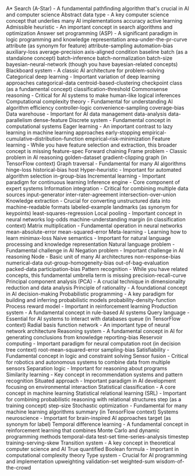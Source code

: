 A\* Search (A-Star) - A fundamental pathfinding algorithm that's crucial in AI and computer science
Abstract data type - A key computer science concept that underlies many AI implementations
accuracy
active learning
Admissible heuristic - An important concept in search algorithms and optimization
Answer set programming (ASP) - A significant paradigm in logic programming and knowledge representation
area-under-the-pr-curve
attribute (as synonym for feature)
attribute-sampling
automation-bias
auxiliary-loss
average-precision
axis-aligned condition
baseline
batch (as a standalone concept)
batch-inference
batch-normalization
batch-size
bayesian-neural-network (though you have bayesian-related concepts)
Blackboard system - A classic AI architecture for problem-solving
Categorical deep learning - Important variation of deep learning approaches
categorical-data
centroid-based-clustering
checkpoint
class (as a fundamental concept)
classification-threshold
Commonsense reasoning - Critical for AI systems to make human-like logical inferences
Computational complexity theory - Fundamental for understanding AI algorithm efficiency
controller-logic
convenience-sampling
coverage-bias
Data warehouse - Important for AI data management
data-analysis
data-parallelism
dense-feature
Discrete system - Fundamental concept in computational systems
Eager learning - An important contrast to lazy learning in machine learning approaches
early-stopping
empirical-cumulative-distribution-function
empirical-risk-minimization
Feature learning - While you have feature selection and extraction, this broader concept is missing
feature-spec
Forward chaining
Frame problem - Classic problem in AI reasoning
golden-dataset
gradient-clipping
graph (in TensorFlow context)
Graph traversal - Fundamental for many AI algorithms
hinge-loss
historical-bias
host
Hyper-heuristic - Important for automated algorithm selection
in-group-bias
Incremental learning - Important paradigm for continuous learning
Inference engine - Core component of expert systems
Information integration - Critical for combining multiple data sources
input-generator
inter-rater-agreement
intersection-over-union
Knowledge extraction - Crucial for converting unstructured data into machine-readable formats
labeled-example
landmarks (as synonym for keypoints)
least-squares-regression
Local pooling - Important concept in neural networks
log-odds
machine-understanding
margin (in classification context)
Matrix multiplication - Fundamental operation in neural networks
mean-absolute-error
mean-squared-error
Meta-learning - Learning how to learn
minimax-loss
Naive semantics - Important for natural language processing and knowledge representation
Natural language problem - Fundamental challenge in AI
Negation problem - Important challenge in AI reasoning
Node - Basic unit of many AI architectures
non-response-bias
numerical-data
out-group-homogeneity-bias
out-of-bag-evaluation
packed-data
participation-bias
Pattern recognition - While you have related concepts, this fundamental umbrella term is missing
precision-recall-curve
Principal component analysis (PCA) - A crucial technique in dimensionality reduction and data analysis
Principle of rationality - A foundational concept in AI decision-making
Probabilistic programming - A key paradigm for building and inferring probabilistic models
probability-density-function
Process reward model - Important in reinforcement learning
Production system - A fundamental concept in rule-based AI systems
Query language - Essential for AI systems to interact with databases
queue (in TensorFlow context)
Radial basis function network - An important type of neural network architecture
Reasoning system - A fundamental concept in AI for generating conclusions from knowledge
reporting-bias
Reservoir computing - Important paradigm for neural computation
root (in decision tree context)
root-mean-squared-error
sampling-bias
Satisfiability - Fundamental concept in logic and constraint solving
Sensor fusion - Critical for robotics and autonomous systems to combine data from multiple sensors
Separation logic - Important for reasoning about programs
Similarity learning - Key concept in recommendation systems and pattern recognition
Situated approach - Important paradigm in AI development focusing on environmental interaction
Statistical classification - A core concept in machine learning
Statistical relational learning (SRL) - Important for combining probabilistic reasoning with relational structures
step (as a training concept)
step-size
Stochastic optimization - Fundamental for many machine learning algorithms
summary (in TensorFlow context)
Systems neuroscience - Important for brain-inspired AI approaches
target (as synonym for label)
Temporal difference learning - A fundamental concept in reinforcement learning that combines Monte Carlo and dynamic programming methods
temporal-data
test-set
time-series-analysis
timestep
training-serving-skew
Transition system - A key concept in theoretical computer science and AI
True quantified Boolean formula - Important in computational complexity theory
Type system - Crucial for AI programming and implementation
upweighting
validation-set
weighted-sum
wisdom-of-the-crowd
